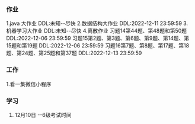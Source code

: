 ### 作业
1.java 大作业  DDL:未知--尽快
2.数据结构大作业 DDL:2022-12-11 23:59:59
3.机器学习大作业 DDL:未知--尽快
4.离散作业 
习题14第44题、第48题和第50题  DDL:2022-12-06 23:59:59
习题15第2题、第3题、第6题、第9题、第14题、第15题和第19题  DDL:2022-12-06 23:59:59
习题16第7题、第8题、第17题、第18题、第24题、第25题和第37题  DDL:2022-12-13 23:59:59 

### 工作
1.看一集微信小程序

### 学习
1. 12月10日  --6级考试时间




